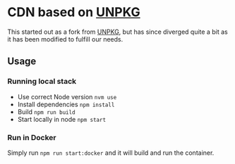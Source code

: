 # CDN based on [UNPKG](https://github.com/mjackson/unpkg)

This started out as a fork from [UNPKG](https://github.com/mjackson/unpkg),
but has since diverged quite a bit as it has been modified to fulfill our needs.

## Usage

### Running local stack

- Use correct Node version `nvm use`
- Install dependencies `npm install`
- Build `npm run build`
- Start locally in node `npm start`

### Run in Docker

Simply run `npm run start:docker` and it will build and run the container.
